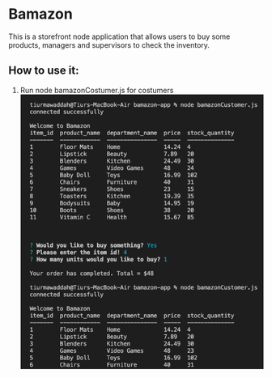 # Bamazon

This is a storefront node application that allows users to buy some products, managers and supervisors to check the inventory.

## How to use it:

1. Run node bamazonCostumer.js for costumers
![costumers](/assets/img/1.png)